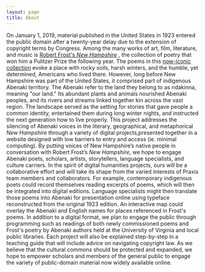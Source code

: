 ```yaml
---
layout: page
title: About
---
```


On January 1, 2019, material published in the United States in 1923 entered the public domain after a twenty-year delay due to the extension of copyright terms by Congress. Among the many works of art, film, literature, and music is [Robert Frost's *New Hampshire*](https://archive.org/details/NewHampshireRobertFrost1923/page/n9) , the collection of poetry that won him a Pulitzer Prize the following year. The poems in this [now-iconic collection](https://everybodyslibraries.com/2018/12/31/public-domain-day-advent-calendar-31-new-hampshire-by-robert-frost/) evoke a place with rocky soils, harsh winters, and the humble, yet determined, Americans who lived there. However, long before New Hampshire was part of the United States,  it comprised part of indigenous Abenaki territory. The Abenaki refer to the land they belong to as ndakinna, meaning "our land." Its abundant plants and animals nourished Abenaki peoples, and its rivers and streams linked together kin across the vast region. The landscape served as the setting for stories that gave people a common identity, entertained them during long winter nights, and instructed the next generation how to live properly.  This project addresses the silencing of Abenaki voices in the literary, geographical, and metaphorical *New Hampshire* through a variety of digital projects,presented together in a website designed with low barriers to entry and access (ie. minimal computing). By putting voices of New Hampshire’s native people in conversation with Robert Frost’s *New Hampshire*, we hope to engage Abenaki poets, scholars, artists, storytellers, language specialists, and culture carriers. In the spirit of digital humanities projects, ours will be a collaborative effort and will take its shape from the varied interests of Praxis team members and collaborators. For example, contemporary indigenous poets could  record themselves reading excerpts of poems, which will then be integrated into digital editions. Language specialists might then translate those poems into Abenaki for presentation online using typeface reconstructed from the original 1923 edition. An interactive map could  overlay the Abenaki and English names for places referenced in Frost's poems. In addition to a digital format, we plan to engage the public through programming such as readings of both newly commissioned poems and Frost's poetry by Abenaki authors held at the University of Virginia and local public libraries. Each project will also be explained step-by-step in a teaching guide that will include advice on navigating copyright law. As we believe that the cultural commons should be protected and expanded, we hope to empower scholars and members of the general public to engage the variety of public-domain material now widely available online.